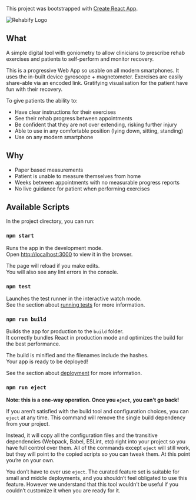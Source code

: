 This project was bootstrapped with [Create React App](https://github.com/facebook/create-react-app).

![Rehabify Logo](https://user-images.githubusercontent.com/10219824/73192571-204f1000-4121-11ea-90fc-026c1346b38c.png)

## What

A simple digital tool with goniometry to allow clinicians to prescribe rehab exercises and patients to self-perform and monitor recovery.

This is a progressive Web App so usable on all modern smartphones. It uses the in-built device gyroscope + magnetometer. Exercises are easily share-able via an encoded link. Gratifying visualisation for the patient have fun with their recovery.

To give patients the ability to:
- Have clear instructions for their exercises
- See their rehab progress between appointments
- Be confident that they are not over extending, risking further injury
- Able to use in any comfortable position (lying down, sitting, standing)
- Use on any modern smartphone


## Why

- Paper based measurements
- Patient is unable to measure themselves from home
- Weeks between appointments with no measurable progress reports
- No live guidance for patient when performing exercises


## Available Scripts

In the project directory, you can run:

### `npm start`

Runs the app in the development mode.<br />
Open [http://localhost:3000](http://localhost:3000) to view it in the browser.

The page will reload if you make edits.<br />
You will also see any lint errors in the console.

### `npm test`

Launches the test runner in the interactive watch mode.<br />
See the section about [running tests](https://facebook.github.io/create-react-app/docs/running-tests) for more information.

### `npm run build`

Builds the app for production to the `build` folder.<br />
It correctly bundles React in production mode and optimizes the build for the best performance.

The build is minified and the filenames include the hashes.<br />
Your app is ready to be deployed!

See the section about [deployment](https://facebook.github.io/create-react-app/docs/deployment) for more information.

### `npm run eject`

**Note: this is a one-way operation. Once you `eject`, you can’t go back!**

If you aren’t satisfied with the build tool and configuration choices, you can `eject` at any time. This command will remove the single build dependency from your project.

Instead, it will copy all the configuration files and the transitive dependencies (Webpack, Babel, ESLint, etc) right into your project so you have full control over them. All of the commands except `eject` will still work, but they will point to the copied scripts so you can tweak them. At this point you’re on your own.

You don’t have to ever use `eject`. The curated feature set is suitable for small and middle deployments, and you shouldn’t feel obligated to use this feature. However we understand that this tool wouldn’t be useful if you couldn’t customize it when you are ready for it.

